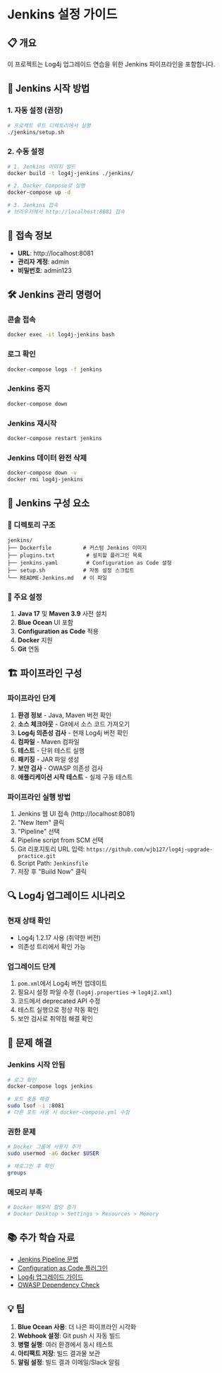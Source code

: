 # Jenkins 설정 가이드

## 📋 개요

이 프로젝트는 Log4j 업그레이드 연습을 위한 Jenkins 파이프라인을 포함합니다.

## 🚀 Jenkins 시작 방법

### 1. 자동 설정 (권장)

```bash
# 프로젝트 루트 디렉토리에서 실행
./jenkins/setup.sh
```

### 2. 수동 설정

```bash
# 1. Jenkins 이미지 빌드
docker build -t log4j-jenkins ./jenkins/

# 2. Docker Compose로 실행
docker-compose up -d

# 3. Jenkins 접속
# 브라우저에서 http://localhost:8081 접속
```

## 🔐 접속 정보

- **URL**: http://localhost:8081
- **관리자 계정**: admin
- **비밀번호**: admin123

## 🛠️ Jenkins 관리 명령어

### 콘솔 접속
```bash
docker exec -it log4j-jenkins bash
```

### 로그 확인
```bash
docker-compose logs -f jenkins
```

### Jenkins 중지
```bash
docker-compose down
```

### Jenkins 재시작
```bash
docker-compose restart jenkins
```

### Jenkins 데이터 완전 삭제
```bash
docker-compose down -v
docker rmi log4j-jenkins
```

## 📁 Jenkins 구성 요소

### 📂 디렉토리 구조
```
jenkins/
├── Dockerfile          # 커스텀 Jenkins 이미지
├── plugins.txt          # 설치할 플러그인 목록
├── jenkins.yaml         # Configuration as Code 설정
├── setup.sh            # 자동 설정 스크립트
└── README-Jenkins.md   # 이 파일
```

### 🔧 주요 설정

1. **Java 17** 및 **Maven 3.9** 사전 설치
2. **Blue Ocean** UI 포함
3. **Configuration as Code** 적용
4. **Docker** 지원
5. **Git** 연동

## 🏗️ 파이프라인 구성

### 파이프라인 단계

1. **환경 정보** - Java, Maven 버전 확인
2. **소스 체크아웃** - Git에서 소스 코드 가져오기
3. **Log4j 의존성 검사** - 현재 Log4j 버전 확인
4. **컴파일** - Maven 컴파일
5. **테스트** - 단위 테스트 실행
6. **패키징** - JAR 파일 생성
7. **보안 검사** - OWASP 의존성 검사
8. **애플리케이션 시작 테스트** - 실제 구동 테스트

### 파이프라인 실행 방법

1. Jenkins 웹 UI 접속 (http://localhost:8081)
2. "New Item" 클릭
3. "Pipeline" 선택
4. Pipeline script from SCM 선택
5. Git 리포지토리 URL 입력: `https://github.com/wjb127/log4j-upgrade-practice.git`
6. Script Path: `Jenkinsfile`
7. 저장 후 "Build Now" 클릭

## 🔍 Log4j 업그레이드 시나리오

### 현재 상태 확인
- Log4j 1.2.17 사용 (취약한 버전)
- 의존성 트리에서 확인 가능

### 업그레이드 단계
1. `pom.xml`에서 Log4j 버전 업데이트
2. 필요시 설정 파일 수정 (`log4j.properties` → `log4j2.xml`)
3. 코드에서 deprecated API 수정
4. 테스트 실행으로 정상 작동 확인
5. 보안 검사로 취약점 해결 확인

## 🚨 문제 해결

### Jenkins 시작 안됨
```bash
# 로그 확인
docker-compose logs jenkins

# 포트 충돌 해결
sudo lsof -i :8081
# 다른 포트 사용 시 docker-compose.yml 수정
```

### 권한 문제
```bash
# Docker 그룹에 사용자 추가
sudo usermod -aG docker $USER

# 재로그인 후 확인
groups
```

### 메모리 부족
```bash
# Docker 메모리 할당 증가
# Docker Desktop > Settings > Resources > Memory
```

## 📚 추가 학습 자료

- [Jenkins Pipeline 문법](https://www.jenkins.io/doc/book/pipeline/syntax/)
- [Configuration as Code 플러그인](https://plugins.jenkins.io/configuration-as-code/)
- [Log4j 업그레이드 가이드](https://logging.apache.org/log4j/2.x/manual/migration.html)
- [OWASP Dependency Check](https://owasp.org/www-project-dependency-check/)

## 💡 팁

1. **Blue Ocean 사용**: 더 나은 파이프라인 시각화
2. **Webhook 설정**: Git push 시 자동 빌드
3. **병렬 실행**: 여러 환경에서 동시 테스트
4. **아티팩트 저장**: 빌드 결과물 보관
5. **알림 설정**: 빌드 결과 이메일/Slack 알림 